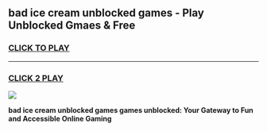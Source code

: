 
## bad ice cream unblocked games - Play Unblocked Gmaes & Free
<h3>
<a href="https://news.freeplayer.one?title=bad_ice_cream_unblocked_games&ref=23F">CLICK TO PLAY</a></h3>
<hr>

<h3>
<a href="https://news.freeplayer.one?title=bad_ice_cream_unblocked_games&ref=23F">CLICK 2 PLAY</a>
  
</h3>

<a href="https://news.freeplayer.one?title=bad_ice_cream_unblocked_games&ref=23F/"><img src="https://clearcache.store/games.png"></a>


**bad ice cream unblocked games games unblocked: Your Gateway to Fun and Accessible Online Gaming**
